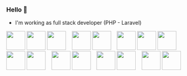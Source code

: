 ### Hello 👋


- I'm working as full stack developer (PHP - Laravel)



<div style="display: inline-block">
  <!--PHP-->
  <img src="https://cdn.jsdelivr.net/gh/devicons/devicon/icons/php/php-plain.svg" style="width: 50px; height: 50px;"/>
  <img src="https://cdn.jsdelivr.net/gh/devicons/devicon/icons/laravel/laravel-plain-wordmark.svg" style="width: 50px; height: 50px;"/>
    <img src="https://cdn.jsdelivr.net/gh/devicons/devicon/icons/zend/zend-plain-wordmark.svg" style="width: 50px; height: 50px;"/>
  &nbsp;&nbsp;
  
  <!--JAVA-->
  <img src="https://cdn.jsdelivr.net/gh/devicons/devicon/icons/java/java-original-wordmark.svg" style="width: 50px; height: 50px;"/>
  <img src="https://cdn.jsdelivr.net/gh/devicons/devicon/icons/spring/spring-original-wordmark.svg" style="width: 50px; height: 50px;"/>
  &nbsp;&nbsp;
  
  <!--JAVASCRIPT-->
  <img src="https://cdn.jsdelivr.net/gh/devicons/devicon/icons/javascript/javascript-original.svg" style="width: 50px; height: 50px;"/>
  <img src="https://cdn.jsdelivr.net/gh/devicons/devicon/icons/vuejs/vuejs-original-wordmark.svg" style="width: 50px; height: 50px;"/>

  <!--HTML / CSS-->
  <img src="https://cdn.jsdelivr.net/gh/devicons/devicon/icons/html5/html5-original-wordmark.svg" style="width: 50px; height: 50px;"/>
  <img src="https://cdn.jsdelivr.net/gh/devicons/devicon/icons/css3/css3-original-wordmark.svg" style="width: 50px; height: 50px;"/>
  <img src="https://cdn.jsdelivr.net/gh/devicons/devicon/icons/bootstrap/bootstrap-plain-wordmark.svg" style="width: 50px; height: 50px;"/>
  &nbsp;&nbsp;
  
  <!--BD-->
  <img src="https://cdn.jsdelivr.net/gh/devicons/devicon/icons/mysql/mysql-original-wordmark.svg" style="width: 50px; height: 50px;"/>
  <img src="https://cdn.jsdelivr.net/gh/devicons/devicon/icons/postgresql/postgresql-original-wordmark.svg" style="width: 50px; height: 50px;"/>
  &nbsp;&nbsp;

  <!--WEB-->
  <img src="https://cdn.jsdelivr.net/gh/devicons/devicon/icons/nginx/nginx-original.svg" style="width: 50px; height: 50px;"/>
  <img src="https://cdn.jsdelivr.net/gh/devicons/devicon/icons/apache/apache-original-wordmark.svg" style="width: 50px; height: 50px;"/>
  &nbsp;&nbsp;

  <!--OUTROS-->
  <img src="https://cdn.jsdelivr.net/gh/devicons/devicon/icons/git/git-plain-wordmark.svg" style="width: 50px; height: 50px;"/>
  <img src="https://cdn.jsdelivr.net/gh/devicons/devicon/icons/linux/linux-original.svg" style="width: 50px; height: 50px;"/>
</div>
